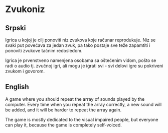 ﻿# Zvukoniz

## Srpski

Igrica u kojoj je cilj ponoviti niz zvukova koje računar reprodukuje. 
Niz se svaki put povećava za jedan zvuk, pa tako postaje sve teže zapamtiti i ponoviti zvukove tačnim redosledom. 

Igrica je prvenstveno namenjena osobama sa oštećenim vidom, pošto se radi o audio tj. zvučnoj igri, ali mogu je igrati svi - svi delovi igre su pokriveni zvukom i govorom. 

## English

A game where you should repeat the array of sounds played by the computer. 
Every time when you repeat the array correctly, a new sound will be added, and it will be harder to repeat the array again. 

The game is mostly dedicated to the visual impaired people, but everyone can play it, because the game is completely self-voiced. 

